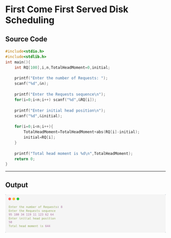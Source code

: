 # First Come First Served Disk Scheduling

## Source Code

```c
#include<stdio.h>
#include<stdlib.h>
int main(){
    int RQ[100],i,n,TotalHeadMoment=0,initial;
    
    printf("Enter the number of Requests: ");
    scanf("%d",&n);
    
    printf("Enter the Requests sequence\n");
    for(i=0;i<n;i++) scanf("%d",&RQ[i]);
    
    printf("Enter initial head position\n");
    scanf("%d",&initial);

    for(i=0;i<n;i++){
        TotalHeadMoment=TotalHeadMoment+abs(RQ[i]-initial);
        initial=RQ[i];
    }
    
    printf("Total head moment is %d\n",TotalHeadMoment);
    return 0;   
}
```

---

## Output

![FCFS Disk Scheduling](./LR13.png)